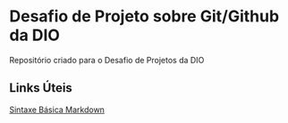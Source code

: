 # Desafio de Projeto sobre Git/Github da DIO
Repositório criado para o Desafio de Projetos da DIO

## Links Úteis 
[Sintaxe Básica Markdown](https://www.markdownguide.org/)
